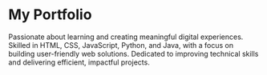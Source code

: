 # My Portfolio
Passionate about learning and creating meaningful digital experiences. Skilled in HTML, CSS, JavaScript, Python, and Java, with a focus on building user-friendly web solutions. 
Dedicated to improving technical skills and delivering efficient, impactful projects.
